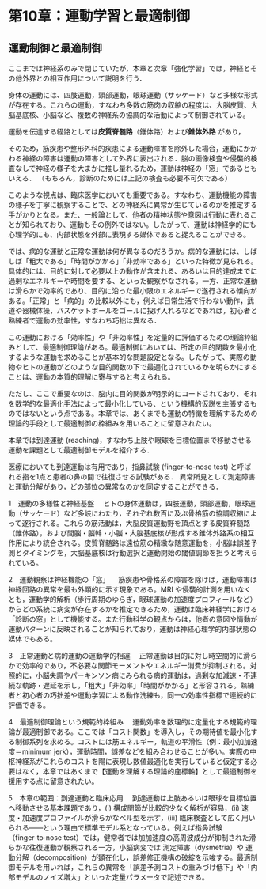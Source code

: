# 第10章：運動学習と最適制御
## 運動制御と最適制御
ここまでは神経系のみで閉じていたが，本章と次章「強化学習」では，神経とその他外界との相互作用について説明を行う．

身体の運動には、四肢運動，頭部運動，眼球運動（サッケード）など多様な形式が存在する。これらの運動，すなわち多数の筋肉の収縮の程度は、大脳皮質、大脳基底核、小脳など、複数の神経系の協調的な活動によって制御されている。

運動を伝達する経路としては**皮質脊髄路**（錐体路）および**錐体外路** があり，

そのため，筋疾患や整形外科的疾患による運動障害を除外した場合，運動にかかわる神経の障害は運動の障害として外界に表出される．脳の画像検査や侵襲的検査なしで神経の様子を大まかに推し量れるため，運動は神経の「窓」であるともいえる．
（もちろん，診断のためには上記の検査も必要不可欠である）

このような視点は、臨床医学においても重要である。すなわち、運動機能の障害の様子を丁寧に観察することで、どの神経系に異常が生じているのかを推定する手がかりとなる。また、一般論として、他者の精神状態や意図は行動に表れることが知られており、運動もその例外ではない。したがって、運動は神経学的にも心理学的にも、内部状態を外部に表現する媒体であると捉えることができる。

では、病的な運動と正常な運動は何が異なるのだろうか。病的な運動には、しばしば「粗大である」「時間がかかる」「非効率である」といった特徴が見られる。具体的には、目的に対して必要以上の動作が含まれる、あるいは目的達成までに過剰なエネルギーや時間を要する、といった観察がなされる。一方、正常な運動は滑らかで効率的であり、目的に沿った最小限のエネルギーで遂行される傾向がある。「正常」と「病的」の比較以外にも，例えば日常生活で行わない動作，武道や器械体操，バスケットボールをゴールに投げ入れるなどであれば，初心者と熟練者で運動の効率性，すなわち巧拙は異なる．



この運動における「効率性」や「非効率性」を定量的に評価するための理論枠組みとして、最適制御理論がある。最適制御においては、所定の目的関数を最小化するような運動を求めることが基本的な問題設定となる。したがって、実際の動物やヒトの運動がどのような目的関数の下で最適化されているかを明らかにすることは、運動の本質的理解に寄与すると考えられる。

ただし、ここで重要なのは、脳内に目的関数が明示的にコードされており、それを数学的な最適化手法によって最小化している、という機構的仮説を主張するものではないという点である。本章では、あくまでも運動の特徴を理解するための理論的手段として最適制御の枠組みを用いることに留意されたい。

本章では到達運動 (reaching)，すなわち上肢や眼球を目標位置まで移動させる運動を課題として最適制御モデルを紹介する．

医療においても到達運動は有用であり，指鼻試験 (finger-to-nose test) と呼ばれる指を1点と患者の鼻の間で往復させる試験がある．
異常所見として測定障害と運動分解があり，どの部位の異常なのかを同定することができる．


1　運動の多様性と神経基盤
　ヒトの身体運動は，四肢運動，頭部運動，眼球運動（サッケード）など多岐にわたり，それぞれ数百に及ぶ骨格筋の協調収縮によって遂行される。これらの筋活動は，大脳皮質運動野を頂点とする皮質脊髄路（錐体路），および間脳・脳幹・小脳・大脳基底核が形成する錐体外路系の相互作用により統合される。皮質脊髄路は遠位筋の精緻な随意運動を，小脳は誤差予測とタイミングを，大脳基底核は行動選択と運動開始の閾値調節を担うと考えられている。

2　運動観察は神経機能の「窓」
　筋疾患や骨格系の障害を除けば，運動障害は神経回路の異常を最も外顕的に示す現象である。MRI や侵襲的計測を用いなくとも，運動学的解析（歩行周期のゆらぎ，眼球運動の加速度プロフィールなど）からどの系統に病変が存在するかを推定できるため，運動は臨床神経学における「診断の窓」として機能する。また行動科学の観点からは，他者の意図や情動が運動パターンに反映されることが知られており，運動は神経心理学的内部状態の媒体でもある。

3　正常運動と病的運動の運動学的相違
　正常運動は目的に対し時空間的に滑らかで効率的であり，不必要な関節モーメントやエネルギー消費が抑制される。対照的に，小脳失調やパーキンソン病にみられる病的運動は，過剰な加減速・不連続な軌跡・遅延を示し，「粗大」「非効率」「時間がかかる」と形容される。熟練者と初心者の巧拙差や運動学習による動作洗練も，同一の効率性指標で連続的に評価できる。

4　最適制御理論という規範的枠組み
　運動効率を数理的に定量化する規範的理論が最適制御である。ここでは「コスト関数」を導入し，その期待値を最小化する制御系列を求める。コストには筋エネルギー，軌道の平滑性（例：最小加加速度＝minimum jerk），運動時間，誤差などを組み合わせることが多い。実際の中枢神経系がこれらのコストを陽に表現し数値最適化を実行していると仮定する必要はなく，本章ではあくまで【運動を理解する理論的座標軸】として最適制御を援用する点に留意されたい。

5　本章の範囲：到達運動と臨床応用
　到達運動は上肢あるいは眼球を目標位置へ移動させる基本課題であり，(i) 構成関節が比較的少なく解析が容易，(ii) 速度・加速度プロファイルが滑らかなベル型を示す，(iii) 臨床検査として広く用いられる――という理由で標準モデル系となっている。例えば指鼻試験（finger‑to‑nose test）では，健常者では加加速度の高周波成分が抑制された滑らかな往復運動が観察される一方，小脳病変では 測定障害（dysmetria）や 運動分解（decomposition）が顕在化し，誤差修正機構の破綻を示唆する。最適制御モデルを用いれば，これらの異常を「誤差予測コストの重みづけ低下」や「内部モデルのノイズ増大」といった定量パラメータで記述できる。

